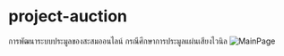 # project-auction
การพัฒนาระบบประมูลของสะสมออนไลน์ กรณีศึกษาการประมูลแผ่นเสียงไวนิล
![MainPage](https://github.com/not6248/project-auction/assets/96365700/dd621c09-a92e-4af8-a062-002db9682edf)
